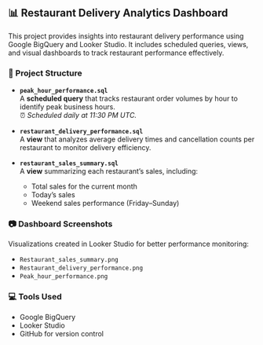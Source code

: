 ## 📊 Restaurant Delivery Analytics Dashboard

This project provides insights into restaurant delivery performance using Google BigQuery and Looker Studio. It includes scheduled queries, views, and visual dashboards to track restaurant performance effectively.

### 📁 Project Structure

- **`peak_hour_performance.sql`**  
  A **scheduled query** that tracks restaurant order volumes by hour to identify peak business hours.  
  ⏰ *Scheduled daily at 11:30 PM UTC.*

- **`restaurant_delivery_performance.sql`**  
  A **view** that analyzes average delivery times and cancellation counts per restaurant to monitor delivery efficiency.

- **`restaurant_sales_summary.sql`**  
  A **view** summarizing each restaurant’s sales, including:
  - Total sales for the current month
  - Today’s sales
  - Weekend sales performance (Friday–Sunday)

### 📷 Dashboard Screenshots

Visualizations created in Looker Studio for better performance monitoring:

- `Restaurant_sales_summary.png`
- `Restaurant_delivery_performance.png`
- `Peak_hour_performance.png`

### 💻 Tools Used

- Google BigQuery
- Looker Studio
- GitHub for version control
